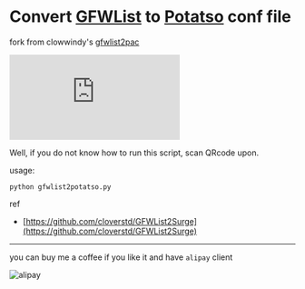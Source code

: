 
# Convert [GFWList](https://github.com/gfwlist/gfwlist) to [Potatso](https://github.com/shadowsocks/Potatso-iOS) conf file

fork from clowwindy's [gfwlist2pac](https://github.com/clowwindy/gfwlist2pac)

![](http://gzlong7.tk/grvt_mirror/chart?cht=qr&chs=200x200&choe=UTF-8&chld=L|1&chl=http://gzlong7.tk/potatso/gfwlist2potatso/potatso.conf)

Well, if you do not know how to run this script, scan QRcode upon.

usage:


```
python gfwlist2potatso.py
```




ref

* [https://github.com/cloverstd/GFWList2Surge](https://github.com/cloverstd/GFWList2Surge)

---

you can buy me a coffee if you like it and have `alipay` client

![alipay](http://gzlong7.tk/grvt_mirror/chart?cht=qr&chs=200x200&choe=UTF-8&chld=L|1&chl=https://qr.alipay.com/0594135950985595)

